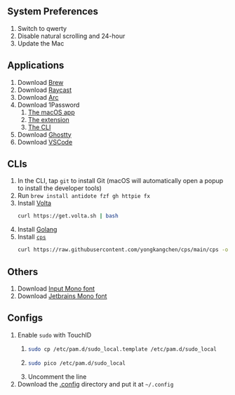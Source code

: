 ## System Preferences

1. Switch to qwerty
2. Disable natural scrolling and 24-hour
3. Update the Mac

## Applications

1. Download [Brew](https://brew.sh/)
2. Download [Raycast](https://www.raycast.com/)
3. Download [Arc](https://arc.net/download)
4. Download 1Password
    1. [The macOS app](https://1password.com/fr/downloads/mac)
    2. [The extension](https://chromewebstore.google.com/detail/1password-%E2%80%93-gestionnaire/aeblfdkhhhdcdjpifhhbdiojplfjncoa)
    3. [The CLI](https://developer.1password.com/docs/cli/get-started/)
5. Download [Ghostty](https://ghostty.org/download)
6. Download [VSCode](https://code.visualstudio.com/download)

## CLIs

1. In the CLI, tap `git` to install Git (macOS will automatically open a popup to install the developer tools)
2. Run `brew install antidote fzf gh httpie fx`
3. Install [Volta](https://volta.sh/)
    ```bash
    curl https://get.volta.sh | bash
    ```
4. Install [Golang](https://go.dev/dl/)
5. Install [`cps`](https://github.com/yongkangchen/cps)
    ```bash
    curl https://raw.githubusercontent.com/yongkangchen/cps/main/cps -o cps && chmod +x cps && sudo mv cps /usr/local/bin
    ```

## Others

1. Download [Input Mono font](https://input.djr.com/download/)
2. Download [Jetbrains Mono font](https://www.jetbrains.com/lp/mono/)

## Configs

1. Enable `sudo` with TouchID
    1. ```bash
       sudo cp /etc/pam.d/sudo_local.template /etc/pam.d/sudo_local
       ```
    2. ```bash
       sudo pico /etc/pam.d/sudo_local
       ```
    3. Uncomment the line
2. Download the [.config](https://download-directory.github.io/?url=https%3a%2f%2fgithub.com%2farthur-fontaine%2fconfig%2ftree%2fmain%2f.config) directory and put it at `~/.config`
